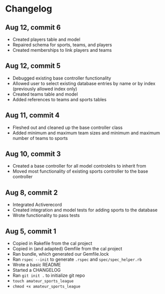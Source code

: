 # Changelog

## Aug 12, commit 6
  
  * Created players table and model
  * Repaired schema for sports, teams, and players
  * Created memberships to link players and teams

## Aug 12, commit 5

  * Debugged existing base controller functionality
  * Allowed user to select existing database entries by name or by index (previously allowed index only)
  * Created teams table and model
  * Added references to teams and sports tables

## Aug 11, commit 4

  * Fleshed out and cleaned up the base controller class
  * Added minimum and maximum team sizes and minimum and maximum number of teams to sports

## Aug 10, commit 3

  * Created a base controller for all model controlelrs to inherit from
  * Moved most functionality of existing sports controller to the base controller

## Aug 8, commit 2

  * Integrated Activerecord
  * Created integration and model tests for adding sports to the database
  * Wrote functionality to pass tests

## Aug 5, commit 1

  * Copied in Rakefile from the cal project
  * Copied in (and adapted) Gemfile from the cal project
  * Ran bundle, which generated our Gemfile.lock
  * Ran `rspec --init` to generate `.rspec` and `spec/spec_helper.rb`
  * Wrote a basic README
  * Started a CHANGELOG
  * Ran `git init .` to initialize git repo
  * `touch amateur_sports_league`
  * `chmod +x amateur_sports_league`
